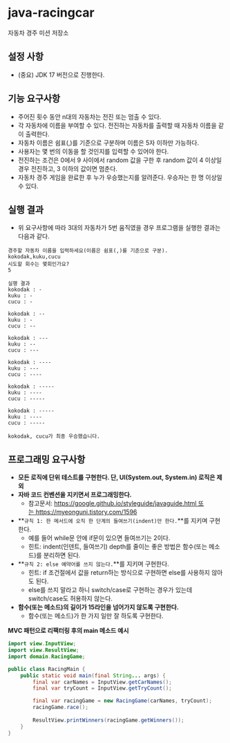 # java-racingcar

자동차 경주 미션 저장소

## 설정 사항

- (중요) JDK 17 버전으로 진행한다.

## **기능 요구사항**

- 주어진 횟수 동안 n대의 자동차는 전진 또는 멈출 수 있다.
- 각 자동차에 이름을 부여할 수 있다. 전진하는 자동차를 출력할 때 자동차 이름을 같이 출력한다.
- 자동차 이름은 쉼표(,)를 기준으로 구분하며 이름은 5자 이하만 가능하다.
- 사용자는 몇 번의 이동을 할 것인지를 입력할 수 있어야 한다.
- 전진하는 조건은 0에서 9 사이에서 random 값을 구한 후 random 값이 4 이상일 경우 전진하고, 3 이하의 값이면 멈춘다.
- 자동차 경주 게임을 완료한 후 누가 우승했는지를 알려준다. 우승자는 한 명 이상일 수 있다.

## **실행 결과**

- 위 요구사항에 따라 3대의 자동차가 5번 움직였을 경우 프로그램을 실행한 결과는 다음과 같다.

```
경주할 자동차 이름을 입력하세요(이름은 쉼표(,)를 기준으로 구분).
kokodak,kuku,cucu
시도할 회수는 몇회인가요?
5

실행 결과
kokodak : -
kuku : -
cucu : -

kokodak : --
kuku : -
cucu : --

kokodak : ---
kuku : --
cucu : ---

kokodak : ----
kuku : ---
cucu : ----

kokodak : -----
kuku : ----
cucu : -----

kokodak : -----
kuku : ----
cucu : -----

kokodak, cucu가 최종 우승했습니다.
```

## **프로그래밍 요구사항**

- **모든 로직에 단위 테스트를 구현한다. 단, UI(System.out, System.in) 로직은 제외**
- **자바 코드 컨벤션을 지키면서 프로그래밍한다.**
    - 참고문서: https://google.github.io/styleguide/javaguide.html 또는 https://myeonguni.tistory.com/1596
- **`규칙 1: 한 메서드에 오직 한 단계의 들여쓰기(indent)만 한다.`**를 지키며 구현한다.
    - 예를 들어 while문 안에 if문이 있으면 들여쓰기는 2이다.
    - 힌트: indent(인덴트, 들여쓰기) depth를 줄이는 좋은 방법은 함수(또는 메소드)를 분리하면 된다.
- **`규칙 2: else 예약어를 쓰지 않는다.`**를 지키며 구현한다.
    - 힌트: if 조건절에서 값을 return하는 방식으로 구현하면 else를 사용하지 않아도 된다.
    - else를 쓰지 말라고 하니 switch/case로 구현하는 경우가 있는데 switch/case도 허용하지 않는다.
- **함수(또는 메소드)의 길이가 15라인을 넘어가지 않도록 구현한다.**
    - 함수(또는 메소드)가 한 가지 일만 잘 하도록 구현한다.

**MVC 패턴으로 리팩터링 후의 main 메소드 예시**

```java
import view.InputView;
import view.ResultView;
import domain.RacingGame;

public class RacingMain {
    public static void main(final String... args) {
        final var carNames = InputView.getCarNames();
        final var tryCount = InputView.getTryCount();

        final var racingGame = new RacingGame(carNames, tryCount);
        racingGame.race();
        
        ResultView.printWinners(racingGame.getWinners());
    }
}
```
